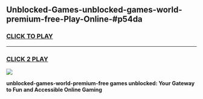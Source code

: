 
## Unblocked-Games-unblocked-games-world-premium-free-Play-Online-#p54da
<h3>
<a href="https://premium.freeplayer.one?title=unblocked-games-world-premium-free&ref=27F">CLICK TO PLAY</a></h3>
<hr>

<h3>
<a href="https://premium.freeplayer.one?title=unblocked-games-world-premium-free&ref=27F">CLICK 2 PLAY</a>
  
</h3>

<a href="https://premium.freeplayer.one?title=unblocked-games-world-premium-free&ref=27F"><img src="https://clearcache.store/games.png"></a>


**unblocked-games-world-premium-free games unblocked: Your Gateway to Fun and Accessible Online Gaming**
